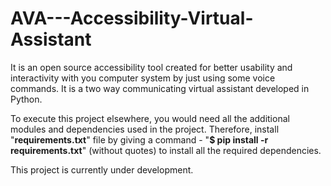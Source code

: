 # AVA---Accessibility-Virtual-Assistant
It is an open source accessibility tool created for better usability and interactivity with you computer system by just using some voice commands. It is a two way communicating virtual assistant developed in Python.

To execute this project elsewhere, you would need all the additional modules and dependencies used in the project. Therefore, install "**requirements.txt**" file by giving a command - "**$ pip install -r requirements.txt**" (without quotes) to install all the required dependencies. 

This project is currently under development.
